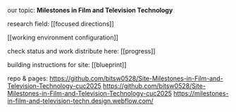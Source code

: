 our topic: **Milestones in Film and Television Technology**

research field: [[focused directions]]

[[working environment configuration]]

check status and work distribute here: [[progress]]

building instructions for site: [[blueprint]]

repo & pages:
https://github.com/bitsw0528/Site-Milestones-in-Film-and-Television-Technology-cuc2025
https://github.com/bitsw0528/Site-Milestones-in-Film-and-Television-Technology-cuc2025
https://milestones-in-film-and-television-techn.design.webflow.com/